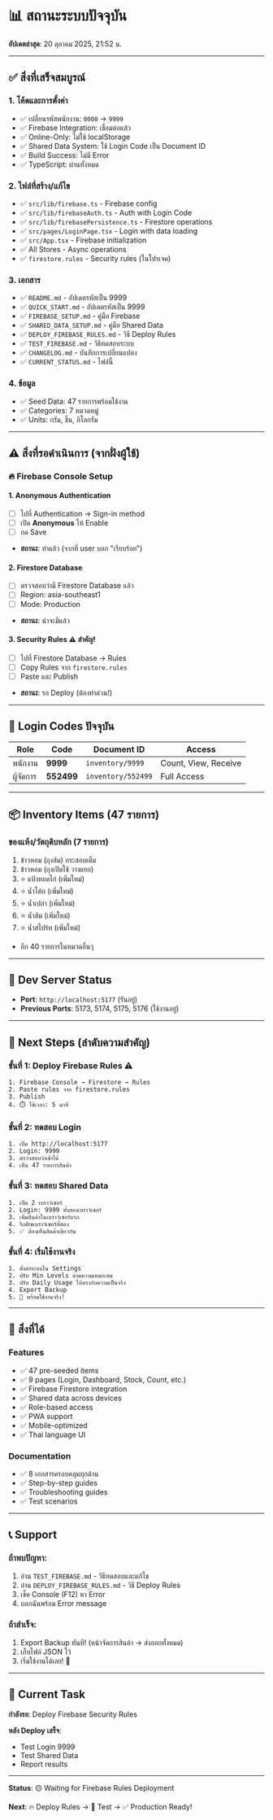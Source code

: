 # 📊 สถานะระบบปัจจุบัน

**อัปเดตล่าสุด**: 20 ตุลาคม 2025, 21:52 น.

---

## ✅ สิ่งที่เสร็จสมบูรณ์

### 1. โค้ดและการตั้งค่า
- ✅ เปลี่ยนรหัสพนักงาน: `0000` → `9999`
- ✅ Firebase Integration: เชื่อมต่อแล้ว
- ✅ Online-Only: ไม่ใช้ localStorage
- ✅ Shared Data System: ใช้ Login Code เป็น Document ID
- ✅ Build Success: ไม่มี Error
- ✅ TypeScript: ผ่านทั้งหมด

### 2. ไฟล์ที่สร้าง/แก้ไข
- ✅ `src/lib/firebase.ts` - Firebase config
- ✅ `src/lib/firebaseAuth.ts` - Auth with Login Code
- ✅ `src/lib/firebasePersistence.ts` - Firestore operations
- ✅ `src/pages/LoginPage.tsx` - Login with data loading
- ✅ `src/App.tsx` - Firebase initialization
- ✅ All Stores - Async operations
- ✅ `firestore.rules` - Security rules (ในโปรเจค)

### 3. เอกสาร
- ✅ `README.md` - อัปเดตรหัสเป็น 9999
- ✅ `QUICK_START.md` - อัปเดตรหัสเป็น 9999
- ✅ `FIREBASE_SETUP.md` - คู่มือ Firebase
- ✅ `SHARED_DATA_SETUP.md` - คู่มือ Shared Data
- ✅ `DEPLOY_FIREBASE_RULES.md` - วิธี Deploy Rules
- ✅ `TEST_FIREBASE.md` - วิธีทดสอบระบบ
- ✅ `CHANGELOG.md` - บันทึกการเปลี่ยนแปลง
- ✅ `CURRENT_STATUS.md` - ไฟล์นี้

### 4. ข้อมูล
- ✅ Seed Data: 47 รายการพร้อมใช้งาน
- ✅ Categories: 7 หมวดหมู่
- ✅ Units: กรัม, ชิ้น, กิโลกรัม

---

## ⚠️ สิ่งที่รอดำเนินการ (จากฝั่งผู้ใช้)

### 🔥 Firebase Console Setup

#### 1. Anonymous Authentication
- [ ] ไปที่ Authentication → Sign-in method
- [ ] เปิด **Anonymous** ให้ Enable
- [ ] กด Save
- **สถานะ**: ทำแล้ว (จากที่ user บอก "เรียบร้อย")

#### 2. Firestore Database
- [ ] ตรวจสอบว่ามี Firestore Database แล้ว
- [ ] Region: asia-southeast1
- [ ] Mode: Production
- **สถานะ**: น่าจะมีแล้ว

#### 3. Security Rules ⚠️ **สำคัญ!**
- [ ] ไปที่ Firestore Database → Rules
- [ ] Copy Rules จาก `firestore.rules`
- [ ] Paste และ Publish
- **สถานะ**: รอ Deploy (ต้องทำด่วน!)

---

## 🎯 Login Codes ปัจจุบัน

| Role | Code | Document ID | Access |
|------|------|-------------|--------|
| พนักงาน | **9999** | `inventory/9999` | Count, View, Receive |
| ผู้จัดการ | **552499** | `inventory/552499` | Full Access |

---

## 📦 Inventory Items (47 รายการ)

### ของแห้ง/วัตถุดิบหลัก (7 รายการ)
1. ข้าวหอม (ถุงส้ม) กระสอบเต็ม
2. ข้าวหอม (ถุงเปิดใช้ วางแยก)
3. ⭐ แป้งทอดไก่ (เพิ่มใหม่)
4. ⭐ น้ำโค้ก (เพิ่มใหม่)
5. ⭐ น้ำเปล่า (เพิ่มใหม่)
6. ⭐ น้ำส้ม (เพิ่มใหม่)
7. ⭐ น้ำสไปร์ท (เพิ่มใหม่)

+ อีก 40 รายการในหมวดอื่นๆ

---

## 🚀 Dev Server Status

- **Port**: `http://localhost:5177` (รันอยู่)
- **Previous Ports**: 5173, 5174, 5175, 5176 (ใช้งานอยู่)

---

## 🔄 Next Steps (ลำดับความสำคัญ)

### ขั้นที่ 1: Deploy Firebase Rules ⚠️
```
1. Firebase Console → Firestore → Rules
2. Paste rules จาก firestore.rules
3. Publish
4. ⏱️ ใช้เวลา: 5 นาที
```

### ขั้นที่ 2: ทดสอบ Login
```
1. เปิด http://localhost:5177
2. Login: 9999
3. ตรวจสอบว่าเข้าได้
4. เห็น 47 รายการสินค้า
```

### ขั้นที่ 3: ทดสอบ Shared Data
```
1. เปิด 2 เบราว์เซอร์
2. Login: 9999 ทั้งสองเบราว์เซอร์
3. เพิ่มสินค้าในเบราว์เซอร์แรก
4. รีเฟรชเบราว์เซอร์ที่สอง
5. ✅ ต้องเห็นสินค้าเดียวกัน
```

### ขั้นที่ 4: เริ่มใช้งานจริง
```
1. ตั้งค่าระบบใน Settings
2. ปรับ Min Levels ตามความเหมาะสม
3. ปรับ Daily Usage ให้ตรงกับความเป็นจริง
4. Export Backup
5. 🎉 พร้อมใช้งานจริง!
```

---

## 🎁 สิ่งที่ได้

### Features
- ✅ 47 pre-seeded items
- ✅ 9 pages (Login, Dashboard, Stock, Count, etc.)
- ✅ Firebase Firestore integration
- ✅ Shared data across devices
- ✅ Role-based access
- ✅ PWA support
- ✅ Mobile-optimized
- ✅ Thai language UI

### Documentation
- ✅ 8 เอกสารครอบคลุมทุกด้าน
- ✅ Step-by-step guides
- ✅ Troubleshooting guides
- ✅ Test scenarios

---

## 📞 Support

### ถ้าพบปัญหา:
1. อ่าน `TEST_FIREBASE.md` - วิธีทดสอบและแก้ไข
2. อ่าน `DEPLOY_FIREBASE_RULES.md` - วิธี Deploy Rules
3. เช็ค Console (F12) หา Error
4. บอกฉันพร้อม Error message

### ถ้าสำเร็จ:
1. Export Backup ทันที! (หน้าจัดการสินค้า → ส่งออกทั้งหมด)
2. เก็บไฟล์ JSON ไว้
3. เริ่มใช้งานได้เลย! 🎉

---

## 🎯 Current Task

**กำลังรอ**: Deploy Firebase Security Rules

**หลัง Deploy เสร็จ**: 
- Test Login 9999
- Test Shared Data
- Report results

---

**Status**: 🟡 Waiting for Firebase Rules Deployment

**Next**: 🔥 Deploy Rules → 🧪 Test → ✅ Production Ready!

